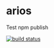 # arios
Test npm publish

[![build status](https://travis-ci.org/Pickcle/arios.svg?branch=master)](https://travis-ci.org/Pickcle/arios)

